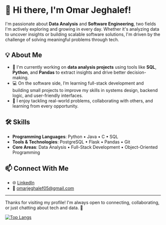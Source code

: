 # 👋 Hi there, I'm Omar Jeghalef!

I'm passionate about **Data Analysis** and **Software Engineering**, two fields I'm actively exploring and growing in every day. Whether it's analyzing data to uncover insights or building scalable software solutions, I'm driven by the challenge of solving meaningful problems through tech.

## 💡 About Me

- 🧠 I'm currently working on **data analysis projects** using tools like **SQL**, **Python**, and **Pandas** to extract insights and drive better decision-making.
- 💻 On the software side, I’m learning full-stack development and building small projects to improve my skills in systems design, backend logic, and user-friendly interfaces.
- 🚀 I enjoy tackling real-world problems, collaborating with others, and learning from every opportunity.

## 🛠️ Skills

- **Programming Languages**: Python • Java • C • SQL
- **Tools & Technologies**: PostgreSQL • Flask • Pandas • Git
- **Core Areas**: Data Analysis • Full-Stack Development • Object-Oriented Programming

## 📫 Connect With Me

- 🌐 [LinkedIn](https://www.linkedin.com/in/omar-jeghalef)
- 📧 [omarjeghalef05@gmail.com](mailto:omarjeghalef05@gmail.com)

---

Thanks for visiting my profile! I'm always open to connecting, collaborating, or just chatting about tech and data. 🚀

[![Top Langs](https://github-readme-stats-omars-projects-9cdd776b.vercel.app/api/top-langs/?username=OmarJeghale&layout=donut)](https://github.com/anuraghazra/github-readme-stats)
